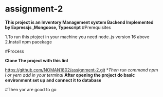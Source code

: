 ﻿# assignment-2

 **This project is an Inventory Management system Backend Implemented by Expressjs ,Mongoose, Typescript**
 #Prerequisites
 
 1.To run this ptoject in your machine you need node..js version 16 above
 2.Install npm pacekage

 #Process
 
 **Clone The project with this linl**
 
 https://github.com/NOMAN1802/assignment-2.git
 **Then run command npm i or yern add in your terminal*
 **After opening the project do basic environment set up and connect it to database**
 
 #Then yor are good to go
